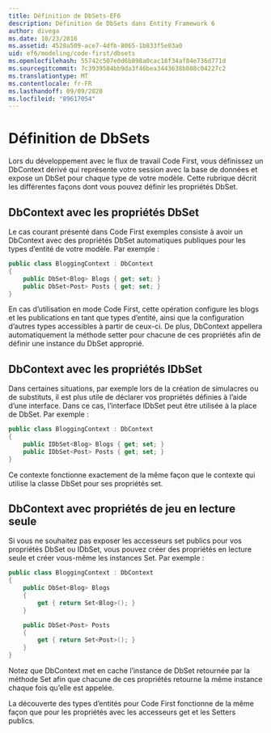 ```yaml
---
title: Définition de DbSets-EF6
description: Définition de DbSets dans Entity Framework 6
author: divega
ms.date: 10/23/2016
ms.assetid: 4528a509-ace7-4dfb-8065-1b833f5e03a0
uid: ef6/modeling/code-first/dbsets
ms.openlocfilehash: 55742c507e0d6b898a0cac18f34af84e736d771d
ms.sourcegitcommit: 7c3939504bb9da3f46bea3443638b808c04227c2
ms.translationtype: MT
ms.contentlocale: fr-FR
ms.lasthandoff: 09/09/2020
ms.locfileid: "89617054"
---
```

# <a name="defining-dbsets"></a>Définition de DbSets
Lors du développement avec le flux de travail Code First, vous définissez un DbContext dérivé qui représente votre session avec la base de données et expose un DbSet pour chaque type de votre modèle. Cette rubrique décrit les différentes façons dont vous pouvez définir les propriétés DbSet.  

## <a name="dbcontext-with-dbset-properties"></a>DbContext avec les propriétés DbSet  

Le cas courant présenté dans Code First exemples consiste à avoir un DbContext avec des propriétés DbSet automatiques publiques pour les types d’entité de votre modèle. Par exemple :  

``` csharp
public class BloggingContext : DbContext
{
    public DbSet<Blog> Blogs { get; set; }
    public DbSet<Post> Posts { get; set; }
}
```  

En cas d’utilisation en mode Code First, cette opération configure les blogs et les publications en tant que types d’entité, ainsi que la configuration d’autres types accessibles à partir de ceux-ci. De plus, DbContext appellera automatiquement la méthode setter pour chacune de ces propriétés afin de définir une instance du DbSet approprié.  

## <a name="dbcontext-with-idbset-properties"></a>DbContext avec les propriétés IDbSet  

Dans certaines situations, par exemple lors de la création de simulacres ou de substituts, il est plus utile de déclarer vos propriétés définies à l’aide d’une interface. Dans ce cas, l’interface IDbSet peut être utilisée à la place de DbSet. Par exemple :  

``` csharp
public class BloggingContext : DbContext
{
    public IDbSet<Blog> Blogs { get; set; }
    public IDbSet<Post> Posts { get; set; }
}
```  

Ce contexte fonctionne exactement de la même façon que le contexte qui utilise la classe DbSet pour ses propriétés set.  

## <a name="dbcontext-with-read-only-set-properties"></a>DbContext avec propriétés de jeu en lecture seule  

Si vous ne souhaitez pas exposer les accesseurs set publics pour vos propriétés DbSet ou IDbSet, vous pouvez créer des propriétés en lecture seule et créer vous-même les instances Set. Par exemple :  

``` csharp
public class BloggingContext : DbContext
{
    public DbSet<Blog> Blogs
    {
        get { return Set<Blog>(); }
    }

    public DbSet<Post> Posts
    {
        get { return Set<Post>(); }
    }
}
```  

Notez que DbContext met en cache l’instance de DbSet retournée par la méthode Set afin que chacune de ces propriétés retourne la même instance chaque fois qu’elle est appelée.  

La découverte des types d’entités pour Code First fonctionne de la même façon que pour les propriétés avec les accesseurs get et les Setters publics.  
